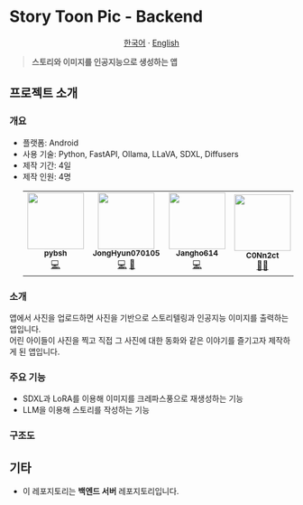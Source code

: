 # Story Toon Pic - Backend

<p align="center"><a href="https://github.com/pybsh/storytoonpic-backend/blob/main/README.md">한국어</a> · <a href="https://github.com/pybsh/storytoonpic-backend/blob/main/README.en_US.md">English</a></p>

> <b>스토리와 이미지를 인공지능으로 생성하는 앱</b>

## 프로젝트 소개

### 개요
- 플랫폼: Android
- 사용 기술: Python, FastAPI, Ollama, LLaVA, SDXL, Diffusers
- 제작 기간: 4일
- 제작 인원: 4명
  <table>
    <tr>
      <td align="center">
        <a href="https://github.com/pybsh">
          <img src="https://avatars.githubusercontent.com/u/59782214?v=4?s=100" width="100px;" alt=""/><br /><sub><b>pybsh</b></sub></a><br />
        <a href="#" title="백엔드 코드 작성">💻</a>
      </td>
      <td align="center">
        <a href="https://github.com/JongHyun070105">
          <img src="https://avatars.githubusercontent.com/u/169452442?v=4?s=100" width="100px;" alt=""/><br /><sub><b>JongHyun070105</b></sub></a><br />
        <a href="#" title="프론트엔드 코드 작성">💻</a> <a href="#" title="UX/UI 디자인">🎨</a>
      </td>
      <td align="center">
        <a href="https://github.com/Jangho614">
          <img src="https://avatars.githubusercontent.com/u/166130915?v=4?s=100" width="100px;" alt=""/><br /><sub><b>Jangho614</b></sub></a><br />
        <a href="#" title="프론트엔드 코드 작성">💻</a>
      </td>
      <td align="center">
        <a href="https://github.com/C0Nn2ct">
          <img src="https://avatars.githubusercontent.com/u/194323642?v=4?s=100" width="100px;" alt=""/><br /><sub><b>C0Nn2ct</b></sub></a><br />
        <a href="#" title="기획">📝</a><a href="#" title="UX/UI 디자인">🎨</a>
      </td>
    </tr>
  </table>

### 소개
앱에서 사진을 업로드하면 사진을 기반으로 스토리텔링과 인공지능 이미지를 출력하는 앱입니다. <br/>
어린 아이들이 사진을 찍고 직접 그 사진에 대한 동화와 같은 이야기를 즐기고자 제작하게 된 앱입니다.

### 주요 기능
- SDXL과 LoRA를 이용해 이미지를 크레파스풍으로 재생성하는 기능
- LLM을 이용해 스토리를 작성하는 기능

### 구조도


## 기타
- 이 레포지토리는 **백엔드 서버** 레포지토리입니다.